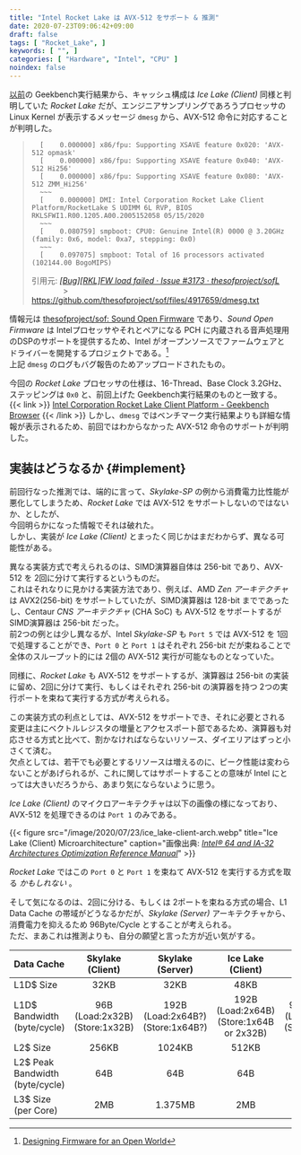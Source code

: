 ```yaml
---
title: "Intel Rocket Lake は AVX-512 をサポート & 推測"
date: 2020-07-23T09:06:42+09:00
draft: false
tags: [ "Rocket_Lake", ]
keywords: [ "", ]
categories: [ "Hardware", "Intel", "CPU" ]
noindex: false
---
```


[以前](/posts/2020/06/28/intel-rocketlake-cache-guess/)の Geekbench実行結果から、キャッシュ構成は *Ice Lake (Client)* 同様と判明していた *Rocket Lake* だが、エンジニアサンプリングであろうプロセッサの Linux Kernel が表示するメッセージ `dmesg` から、AVX-512 命令に対応することが判明した。  

 >       [    0.000000] x86/fpu: Supporting XSAVE feature 0x020: 'AVX-512 opmask'
 >       [    0.000000] x86/fpu: Supporting XSAVE feature 0x040: 'AVX-512 Hi256'
 >       [    0.000000] x86/fpu: Supporting XSAVE feature 0x080: 'AVX-512 ZMM_Hi256'
 >       ~~~
 >       [    0.000000] DMI: Intel Corporation Rocket Lake Client Platform/RocketLake S UDIMM 6L RVP, BIOS RKLSFWI1.R00.1205.A00.2005152058 05/15/2020
 >       ~~~
 >       [    0.080759] smpboot: CPU0: Genuine Intel(R) 0000 @ 3.20GHz (family: 0x6, model: 0xa7, stepping: 0x0)
 >       ~~~
 >       [    0.097075] smpboot: Total of 16 processors activated (102144.00 BogoMIPS)
 >
 > 引用元: <cite>[[Bug][RKL]FW load failed · Issue #3173 · thesofproject/sofL](https://github.com/thesofproject/sof/issues/3173)</cite>  
 > &emsp;&emsp;&emsp;&emsp;\> <https://github.com/thesofproject/sof/files/4917659/dmesg.txt>

情報元は [thesofproject/sof: Sound Open Firmware](https://github.com/thesofproject/sof) であり、*Sound Open Firmware* は Intelプロセッサやそれとペアになる PCH に内蔵される音声処理用のDSPのサポートを提供するため、Intel がオープンソースでファームウェアとドライバーを開発するプロジェクトである。[^intel-sof]  
上記 `dmesg` のログもバグ報告のためアップロードされたもの。  

[^intel-sof]: [Designing Firmware for an Open World](https://software.intel.com/content/www/us/en/develop/articles/designing-firmware-for-an-open-world.html)

今回の *Rocket Lake* プロセッサの仕様は、16-Thread、Base Clock 3.2GHz、ステッピングは `0x0` と、前回上げた Geekbench実行結果のものと一致する。  
{{< link >}} [Intel Corporation Rocket Lake Client Platform - Geekbench Browser](https://browser.geekbench.com/v5/compute/1124595) {{< /link >}}
しかし、`dmesg` ではベンチマーク実行結果よりも詳細な情報が表示されるため、前回ではわからなかった AVX-512 命令のサポートが判明した。  

## 実装はどうなるか {#implement}
前回行なった推測では、端的に言って、*Skylake-SP* の例から消費電力比性能が悪化してしまうため、*Rocket Lake* では AVX-512 をサポートしないのではないか、としたが、  
今回明らかになった情報でそれは破れた。  
しかし、実装が *Ice Lake (Client)* とまったく同じかはまだわからず、異なる可能性がある。  

異なる実装方式で考えられるのは、SIMD演算器自体は 256-bit であり、AVX-512 を 2回に分けて実行するというものだ。  
これはそれなりに見かける実装方法であり、例えば、AMD *Zen アーキテクチャ* は AVX2(256-bit) をサポートしていたが、SIMD演算器は 128-bit までであったし、Centaur *CNS アーキテクチャ* (CHA SoC) も AVX-512 をサポートするが SIMD演算器は 256-bit だった。  
前2つの例とは少し異なるが、Intel *Skylake-SP* も `Port 5` では AVX-512 を 1回で処理することができ、`Port 0` と `Port 1` はそれぞれ 256-bit だが束ねることで全体のスループット的には 2個の AVX-512 実行が可能なものとなっていた。  

同様に、*Rocket Lake* も AVX-512 をサポートするが、演算器は 256-bit の実装に留め、2回に分けて実行、もしくはそれぞれ 256-bit の演算器を持つ 2つの実行ポートを束ねて実行する方式が考えられる。  

この実装方式の利点としては、AVX-512 をサポートでき、それに必要とされる変更は主にベクトルレジスタの増量とアクセスポート部であるため、演算器も対応させる方式と比べて、割かなければならないリソース、ダイエリアはずっと小さくて済む。  
欠点としては、若干でも必要とするリソースは増えるのに、ピーク性能は変わらないことがあげられるが、これに関してはサポートすることの意味が Intel にとっては大きいだろうから、あまり気にならないように思う。  

*Ice Lake (Client)* のマイクロアーキテクチャは以下の画像の様になっており、AVX-512 を処理できるのは `Port 1` のみである。  

{{< figure src="/image/2020/07/23/ice_lake-client-arch.webp" title="Ice Lake (Client) Microarchitecture" caption="画像出典: <cite>[Intel® 64 and IA-32 Architectures Optimization Reference Manual](https://software.intel.com/content/www/us/en/develop/download/intel-64-and-ia-32-architectures-optimization-reference-manual.html)</cite>" >}}

*Rocket Lake* ではこの `Port 0` と `Port 1` を束ねて AVX-512 を実行する方式を取る *かもしれない* 。  

そして気になるのは、2回に分ける、もしくは 2ポートを束ねる方式の場合、L1 Data Cache の帯域がどうなるかだが、*Skylake (Server)* アーキテクチャから、消費電力を抑えるため 96Byte/Cycle とすることが考えられる。  
ただ、まあこれは推測よりも、自分の願望と言った方が近い気がする。  

| Data Cache | Skylake (Client) | Skylake (Server) | Ice Lake (Client) | Rocket Lake |
| :-- | :--: | :--: | :--: | :--: |
| L1D$ Size | 32KB | 32KB | 48KB | 48KB |
| L1D$ Bandwidth<br>(byte/cycle) | 96B<br>(Load:2x32B)<br>(Store:1x32B) | 192B<br>(Load:2x64B?)<br>(Store:1x64B?) | 192B<br>(Load:2x64B)<br>(Store:1x64B or 2x32B) | 96B??(guess)<br>(Load:2x32B??)<br>(Store:1x32B??) |
| L2$ Size | 256KB | 1024KB | 512KB | 512KB |
| L2$ Peak Bandwidth (byte/cycle) | 64B | 64B | 64B | 64B? |
| L3$ Size (per Core) | 2MB | 1.375MB | 2MB | 2MB |

